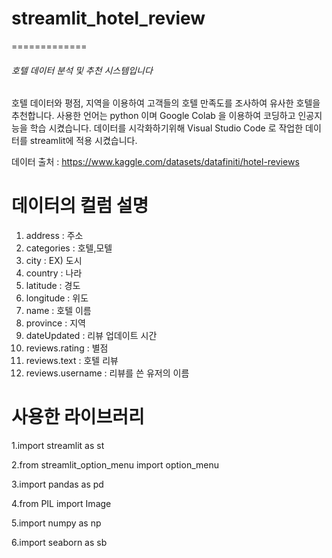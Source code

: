 # streamlit_hotel_review
=============
###### 호텔 데이터 분석 및 추천 시스템입니다

호텔 데이터와 평점, 지역을 이용하여 고객들의 호텔 만족도를 조사하여 유사한 호텔을 추천합니다.
사용한 언어는 python 이며 Google Colab 을 이용하여 코딩하고 인공지능을 학습 시켰습니다.
데이터를 시각화하기위해 Visual Studio Code 로 작업한 데이터를 streamlit에 적용 시켰습니다.


데이터 출처 : https://www.kaggle.com/datasets/datafiniti/hotel-reviews

데이터의 컬럼 설명
=============

1. address  :  주소
2. categories : 호텔,모텔
3. city : EX) 도시
4. country : 나라
5. latitude : 경도
6. longitude : 위도 
7. name : 호텔 이름
8. province : 지역 
9. dateUpdated : 리뷰 업데이트 시간
10. reviews.rating  : 별점
11. reviews.text : 호텔 리뷰
12. reviews.username  : 리뷰를 쓴 유저의 이름


사용한 라이브러리 
=============

1.import streamlit as st

2.from streamlit_option_menu import option_menu

3.import pandas as pd

4.from PIL import Image

5.import numpy as np

6.import seaborn as sb
